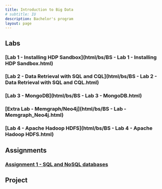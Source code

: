 ```yaml
---
title: Introduction to Big Data
# subtitle: IU
description: Bachelor's program
layout: page
---
```



## Labs

### [Lab 1 - Installing HDP Sandbox](html/bs/BS - Lab 1 - Installing HDP Sandbox.html)
### [Lab 2 - Data Retrieval with SQL and CQL](html/bs/BS - Lab 2 - Data Retrieval with SQL and CQL.html)
### [Lab 3 - MongoDB](html/bs/BS - Lab 3 - MongoDB.html)
### [Extra Lab - Memgraph/Neo4j](html/bs/BS - Lab - Memgraph_Neo4j.html)
### [Lab 4 - Apache Hadoop HDFS](html/bs/BS - Lab 4 - Apache Hadoop HDFS.html)
<!-- ### [Lab 5 - Apache Hadoop YARN & MapReduce](html/bs/BS - Lab 5 - Apache Hadoop YARN & MapReduce.html) -->

## Assignments
### [Assignment 1 - SQL and NoSQL databases](html/bs/BS%20-%20Assignment%201%20-%20SQL%20%26%20NoSQL%20Databases.html)



## Project